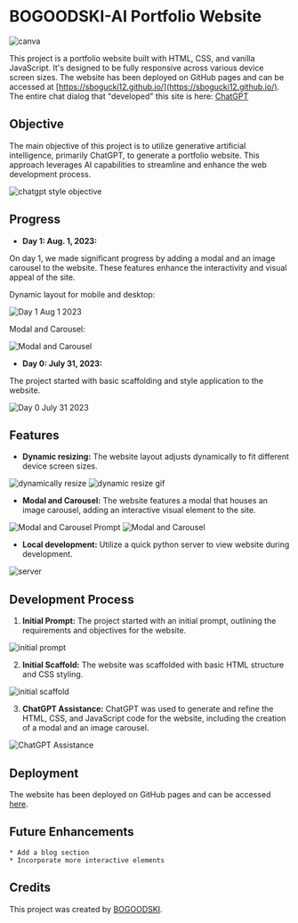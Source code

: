 # BOGOODSKI-AI Portfolio Website

![canva](media/readme/canva.jpg)

This project is a portfolio website built with HTML, CSS, and vanilla JavaScript. It's designed to be fully responsive across various device screen sizes. The website has been deployed on GitHub pages and can be accessed at [https://sbogucki12.github.io/](https://sbogucki12.github.io/). The entire chat dialog that "developed" this site is here: [ChatGPT](https://chat.openai.com/share/9a9edc00-4256-4717-8ed7-a0c69faf8828)

## Objective

The main objective of this project is to utilize generative artificial intelligence, primarily ChatGPT, to generate a portfolio website. This approach leverages AI capabilities to streamline and enhance the web development process.

![chatgpt style objective](media/readme/chatgpt-style-objective.jpg)

## Progress

- **Day 1: Aug. 1, 2023:** 

On day 1, we made significant progress by adding a modal and an image carousel to the website. These features enhance the interactivity and visual appeal of the site.

Dynamic layout for mobile and desktop: 

![Day 1 Aug 1 2023](media/readme/dynamic-layout.gif)

Modal and Carousel:

![Modal and Carousel](media/readme/carousel-prompt.jpg)

- **Day 0: July 31, 2023:** 

The project started with basic scaffolding and style application to the website.

![Day 0 July 31 2023](media/readme/day0july312023.jpg)

## Features

- **Dynamic resizing:** The website layout adjusts dynamically to fit different device screen sizes.

![dynamically resize](media/readme/dynamically-resize.jpg)
![dynamic resize gif](media/readme/dynamic-resize-gif.gif)

- **Modal and Carousel:** The website features a modal that houses an image carousel, adding an interactive visual element to the site.

![Modal and Carousel Prompt](media/readme/update-carousel-prompt.jpg)
![Modal and Carousel](media/readme/modal-gif.gif)

- **Local development:** Utilize a quick python server to view website during development.

![server](media/readme/server.jpg)

## Development Process

1. **Initial Prompt:** The project started with an initial prompt, outlining the requirements and objectives for the website.

![initial prompt](media/readme/initial-prompt.jpg)

2. **Initial Scaffold:** The website was scaffolded with basic HTML structure and CSS styling.

![initial scaffold](media/readme/initial-scaffold.jpg)

3. **ChatGPT Assistance:** ChatGPT was used to generate and refine the HTML, CSS, and JavaScript code for the website, including the creation of a modal and an image carousel.

![ChatGPT Assistance](media/readme/font-awesome.jpg)

## Deployment

The website has been deployed on GitHub pages and can be accessed [here](https://sbogucki12.github.io/).

## Future Enhancements

    * Add a blog section
    * Incorporate more interactive elements

## Credits

This project was created by [BOGOODSKI](https://www.linkedin.com/in/sbogucki12/).
